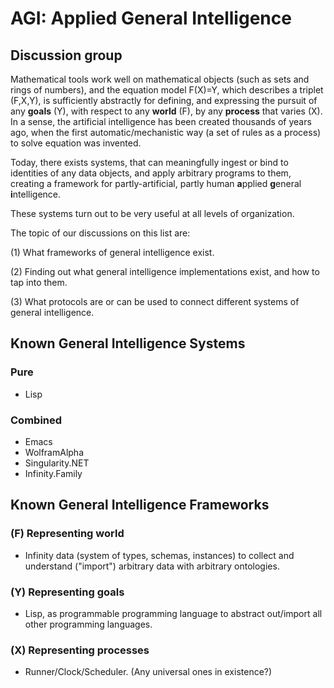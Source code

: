 # AGI: Applied General Intelligence

## Discussion group
Mathematical tools work well on mathematical objects (such as sets and rings of numbers), and the equation model F(X)=Y, which describes a triplet (F,X,Y), is sufficiently abstractly for defining, and expressing the pursuit of any **goals** (Y), with respect to any **world** (F), by any **process** that varies (X). In a sense, the artificial intelligence has been created thousands of years ago, when the first automatic/mechanistic way (a set of rules as a process) to solve equation was invented.

Today, there exists systems, that can meaningfully ingest or bind to identities of any data objects, and apply arbitrary programs to them, creating a framework for partly-artificial, partly human **a**pplied **g**eneral **i**ntelligence.

These systems turn out to be very useful at all levels of organization.


The topic of our discussions on this list are:

(1) What frameworks of general intelligence exist.

(2) Finding out what general intelligence implementations exist, and how to tap into them.

(3) What protocols are or can be used to connect different systems of general intelligence.

## Known General Intelligence Systems

### Pure
- Lisp

### Combined
- Emacs
- WolframAlpha
- Singularity.NET
- Infinity.Family

## Known General Intelligence Frameworks

### (F) Representing world
- Infinity data (system of types, schemas, instances) to collect and understand ("import") arbitrary data with arbitrary ontologies.

### (Y) Representing goals
- Lisp, as programmable programming language to abstract out/import all other programming languages. 

### (X) Representing processes
- Runner/Clock/Scheduler. (Any universal ones in existence?)
